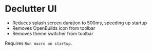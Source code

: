 # Declutter UI

- Reduces splash screen duration to 500ms, speeding up startup
- Removes OpenBuilds icon from toolbar
- Removes theme switcher from toolbar

Requires `Run macro on startup`.
